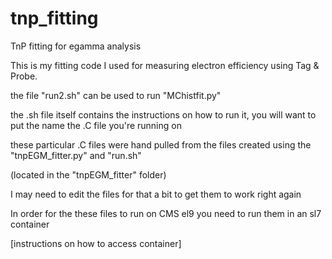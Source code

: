 # tnp_fitting
TnP fitting for egamma analysis

This is my fitting code I used for measuring electron efficiency using
Tag & Probe.

the file "run2.sh" can be used to run "MChistfit.py"

the .sh file itself contains the instructions on how to run it, you
will want to put the name the .C file you're running on

these particular .C files were hand pulled from the files created
using the "tnpEGM_fitter.py" and "run.sh"

(located in the "tnpEGM_fitter" folder)

I may need to edit the files for that a bit to get them to work right again

In order for the these files to run on CMS el9 you need to run them in
an sl7 container

[instructions on how to access container]

